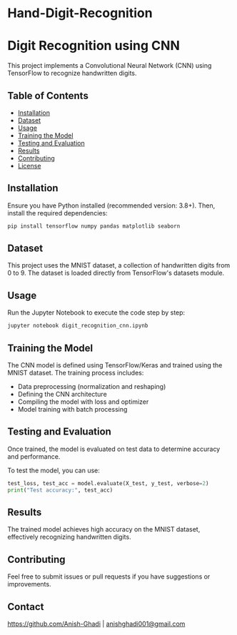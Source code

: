 # Hand-Digit-Recognition
# Digit Recognition using CNN

This project implements a Convolutional Neural Network (CNN) using TensorFlow to recognize handwritten digits.

## Table of Contents
- [Installation](#installation)
- [Dataset](#dataset)
- [Usage](#usage)
- [Training the Model](#training-the-model)
- [Testing and Evaluation](#testing-and-evaluation)
- [Results](#results)
- [Contributing](#contributing)
- [License](#license)

## Installation

Ensure you have Python installed (recommended version: 3.8+). Then, install the required dependencies:

```sh
pip install tensorflow numpy pandas matplotlib seaborn
```

## Dataset

This project uses the MNIST dataset, a collection of handwritten digits from 0 to 9. The dataset is loaded directly from TensorFlow's datasets module.

## Usage

Run the Jupyter Notebook to execute the code step by step:

```sh
jupyter notebook digit_recognition_cnn.ipynb
```

## Training the Model

The CNN model is defined using TensorFlow/Keras and trained using the MNIST dataset. The training process includes:
- Data preprocessing (normalization and reshaping)
- Defining the CNN architecture
- Compiling the model with loss and optimizer
- Model training with batch processing

## Testing and Evaluation

Once trained, the model is evaluated on test data to determine accuracy and performance.

To test the model, you can use:
```python
test_loss, test_acc = model.evaluate(X_test, y_test, verbose=2)
print("Test accuracy:", test_acc)
```

## Results

The trained model achieves high accuracy on the MNIST dataset, effectively recognizing handwritten digits.

## Contributing

Feel free to submit issues or pull requests if you have suggestions or improvements.

## Contact

https://github.com/Anish-Ghadi | anishghadi001@gmail.com

